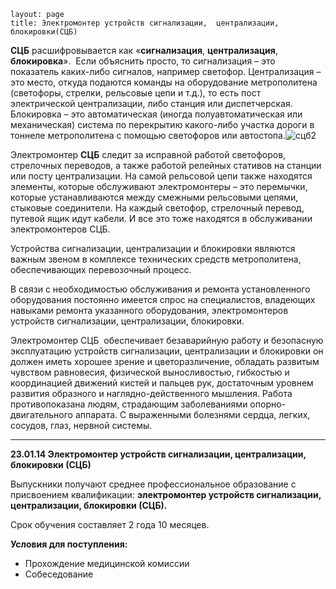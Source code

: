 ```
layout: page
title: Электромонтер устройств сигнализации,  централизации, блокировки(СЦБ)
```

**СЦБ** расшифровывается как «**сигнализация**, **централизация**, **блокировка**».  Если объяснить просто, то сигнализация – это показатель каких-либо сигналов, например светофор. Централизация – это место, откуда подаются команды на оборудование метрополитена (светофоры, стрелки, рельсовые цепи и т.д.), то есть пост электрической централизации, либо станция или диспетчерская. Блокировка – это автоматическая (иногда полуавтоматическая или механическая) система по перекрытию какого-либо участка дороги в тоннеле метрополитена с помощью светофоров или автостопа.![сцб2](http://www.cm-spb.ru/cms/wp-content/uploads/2013/10/сцб2.jpg)

Электромонтер **СЦБ** следит за исправной работой светофоров, стрелочных переводов, а также работой релейных стативов на станции или посту централизации. На самой рельсовой цепи также находятся элементы, которые обслуживают электромонтеры – это перемычки, которые устанавливаются между смежными рельсовыми цепями, стыковые соединители. На каждый светофор, стрелочный перевод, путевой ящик идут кабели. И все это тоже находятся в обслуживании электромонтеров СЦБ.

Устройства сигнализации, централизации и блокировки являются важным звеном в комплексе технических средств метрополитена, обеспечивающих перевозочный процесс.

В связи с необходимостью обслуживания и ремонта установленного оборудования постоянно имеется спрос на специалистов, владеющих навыками ремонта указанного оборудования, электромонтеров устройств сигнализации, централизации, блокировки.

Электромонтер СЦБ  обеспечивает безаварийную работу и безопасную эксплуатацию устройств сигнализации, централизации и блокировки он должен иметь хорошее зрение и цветоразличение, обладать развитым чувством равновесия, физической выносливостью, гибкостью и координацией движений кистей и пальцев рук, достаточным уровнем развития образного и наглядно-действенного мышления. Работа противопоказана людям, страдающим заболеваниями опорно-двигательного аппарата. С выраженными болезнями сердца, легких, сосудов, глаз, нервной системы.

---

**23.01.14 Электромонтер устройств сигнализации, централизации, блокировки (СЦБ)**

Выпускники получают среднее профессиональное образование с присвоением квалификации: **электромонтер устройств сигнализации, централизации, блокировки (СЦБ).**

Срок обучения составляет 2 года 10 месяцев.

**Условия для поступления:**

-	Прохождение медицинской комиссии
-	Собеседование
